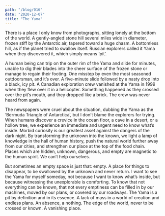 ```yaml
---
path: "/blog/016"
date: "2020-12-07"
title: "The Yama"
---
```


There is a place I only know from photographs, sitting lonely at the bottom of the world. A gently-angled stone hill several miles wide in diameter, frozen stiff by the Antarctic air, tapered toward a huge chasm. A bottomless hill, as if the planet tried to swallow itself. Russian explorers called it Yama when they discovered it, which simply means ‘pit’.

A human being can trip on the outer rim of the Yama and slide for minutes, unable to dig their blades into the sheer surface of the frozen stone or manage to regain their footing. One misstep by even the most seasoned outdoorsman, and it’s over. A five-minute slide followed by a nasty drop into a black, icy pit. A Canadian exploration crew vanished at the Yama in 1999 when they flew over it in a helicopter. Something happened as they crossed over the pit’s mouth, and they dropped like a brick. The crew was never heard from again.

The newspapers were cruel about the situation, dubbing the Yama as the ‘Bermuda Triangle of Antarctica’, but I don’t blame the explorers for trying. When humans discover a crevice in the ocean floor, a cave in a desert, or a hollow tree, we experience an immediate and urgent need to know what’s inside. Morbid curiosity is our greatest asset against the dangers of the dark night. By transforming the unknown into the known, we light a lamp of knowledge in the hall of human history, push the natural world further away from our cities, and strengthen our place at the top of the food chain. Places which are hidden, unknown, dangerous, and empty are magnetic to the human spirit. We can’t help ourselves.

But sometimes an empty space is just that: empty. A place for things to disappear, to be swallowed by the unknown and never return. I want to see the Yama for myself someday, not because I want to know what’s inside, but because witnessing the unexplorable is comforting. To know that not everything can be known, that not every emptiness can be filled in by our machines, moved by our plans, or covered by our roadways. The Yama is a pit by definition and in its essence. A lack of mass in a world of creation and endless plans. An absence, a nothing. The edge of the world, never to be crossed or known. A vanishing place.
